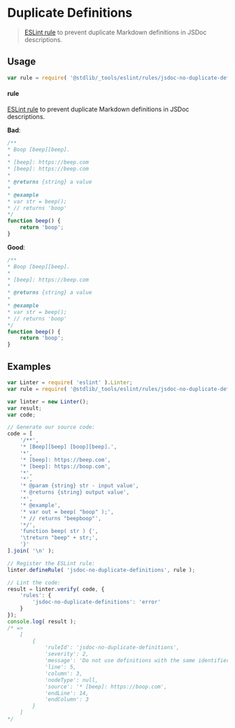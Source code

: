 <!--

@license Apache-2.0

Copyright (c) 2018 The Stdlib Authors.

Licensed under the Apache License, Version 2.0 (the "License");
you may not use this file except in compliance with the License.
You may obtain a copy of the License at

   http://www.apache.org/licenses/LICENSE-2.0

Unless required by applicable law or agreed to in writing, software
distributed under the License is distributed on an "AS IS" BASIS,
WITHOUT WARRANTIES OR CONDITIONS OF ANY KIND, either express or implied.
See the License for the specific language governing permissions and
limitations under the License.

-->

# Duplicate Definitions

> [ESLint rule][eslint-rules] to prevent duplicate Markdown definitions in JSDoc descriptions.

<section class="intro">

</section>

<!-- /.intro -->

<section class="usage">

## Usage

```javascript
var rule = require( '@stdlib/_tools/eslint/rules/jsdoc-no-duplicate-definitions' );
```

#### rule

[ESLint rule][eslint-rules] to prevent duplicate Markdown definitions in JSDoc descriptions.

**Bad**:

<!-- eslint-disable stdlib/jsdoc-no-duplicate-definitions, stdlib/jsdoc-markdown-remark -->

```javascript
/**
* Boop [beep][beep].
*
* [beep]: https://beep.com
* [beep]: https://beep.com
*
* @returns {string} a value
*
* @example
* var str = beep();
* // returns 'boop'
*/
function beep() {
    return 'boop';
}
```

**Good**:

```javascript
/**
* Boop [beep][beep].
*
* [beep]: https://beep.com
*
* @returns {string} a value
*
* @example
* var str = beep();
* // returns 'boop'
*/
function beep() {
    return 'boop';
}
```

</section>

<!-- /.usage -->

<section class="examples">

## Examples

<!-- eslint no-undef: "error" -->

```javascript
var Linter = require( 'eslint' ).Linter;
var rule = require( '@stdlib/_tools/eslint/rules/jsdoc-no-duplicate-definitions' );

var linter = new Linter();
var result;
var code;

// Generate our source code:
code = [
    '/**',
    '* [Beep][beep] [boop][beep].',
    '*',
    '* [beep]: https://beep.com',
    '* [beep]: https://boop.com',
    '*',
    '*',
    '* @param {string} str - input value',
    '* @returns {string} output value',
    '*',
    '* @example',
    '* var out = beep( "boop" );',
    '* // returns "beepboop"',
    '*/',
    'function beep( str ) {',
    '\treturn "beep" + str;',
    '}'
].join( '\n' );

// Register the ESLint rule:
linter.defineRule( 'jsdoc-no-duplicate-definitions', rule );

// Lint the code:
result = linter.verify( code, {
    'rules': {
        'jsdoc-no-duplicate-definitions': 'error'
    }
});
console.log( result );
/* =>
    [
        {
            'ruleId': 'jsdoc-no-duplicate-definitions',
            'severity': 2,
            'message': 'Do not use definitions with the same identifier (3:1)',
            'line': 5,
            'column': 3,
            'nodeType': null,
            'source': '* [beep]: https://boop.com',
            'endLine': 14,
            'endColumn': 3
        }
    ]
*/
```

</section>

<!-- /.examples -->

<section class="links">

[eslint-rules]: https://eslint.org/docs/developer-guide/working-with-rules

</section>

<!-- /.links -->
